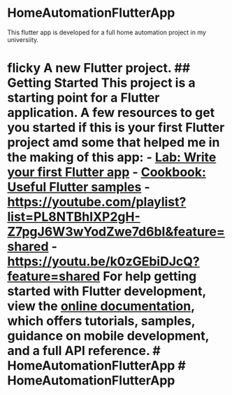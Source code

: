 # HomeAutomationFlutterApp
This flutter app is developed for a full home automation project in my universiity.

# flicky A new Flutter project. ## Getting Started This project is a starting point for a Flutter application. A few resources to get you started if this is your first Flutter project amd some that helped me in the making of this app: - [Lab: Write your first Flutter app](https://docs.flutter.dev/get-started/codelab) - [Cookbook: Useful Flutter samples](https://docs.flutter.dev/cookbook) - https://youtube.com/playlist?list=PL8NTBhIXP2gH-Z7pgJ6W3wYodZwe7d6bI&feature=shared - https://youtu.be/k0zGEbiDJcQ?feature=shared For help getting started with Flutter development, view the [online documentation](https://docs.flutter.dev/), which offers tutorials, samples, guidance on mobile development, and a full API reference. # HomeAutomationFlutterApp # HomeAutomationFlutterApp
